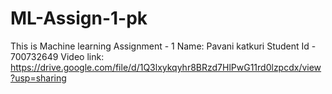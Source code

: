 # ML-Assign-1-pk
This is  Machine learning Assignment - 1
Name: Pavani katkuri
Student Id - 700732649
Video link: https://drive.google.com/file/d/1Q3lxykqyhr8BRzd7HlPwG11rd0lzpcdx/view?usp=sharing

